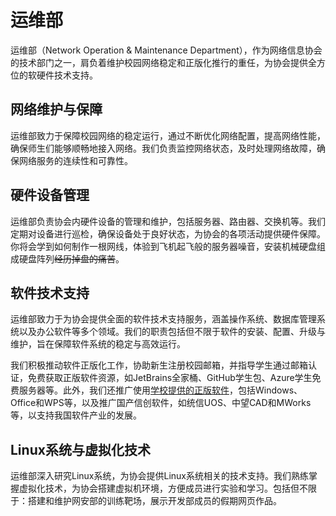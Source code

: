# 运维部

运维部（Network Operation & Maintenance Department），作为网络信息协会的技术部门之一，肩负着维护校园网络稳定和正版化推行的重任，为协会提供全方位的软硬件技术支持。

## 网络维护与保障

运维部致力于保障校园网络的稳定运行，通过不断优化网络配置，提高网络性能，确保师生们能够顺畅地接入网络。我们负责监控网络状态，及时处理网络故障，确保网络服务的连续性和可靠性。

## 硬件设备管理

运维部负责协会内硬件设备的管理和维护，包括服务器、路由器、交换机等。我们定期对设备进行巡检，确保设备处于良好状态，为协会的各项活动提供硬件保障。你将会学到如何制作一根网线，体验到飞机起飞般的服务器噪音，安装机械硬盘组成硬盘阵列~~经历掉盘的痛苦~~。

## 软件技术支持

运维部致力于为协会提供全面的软件技术支持服务，涵盖操作系统、数据库管理系统以及办公软件等多个领域。我们的职责包括但不限于软件的安装、配置、升级与维护，旨在保障软件系统的稳定与高效运行。

我们积极推动软件正版化工作，协助新生注册校园邮箱，并指导学生通过邮箱认证，免费获取正版软件资源，如JetBrains全家桶、GitHub学生包、Azure学生免费服务器等。此外，我们还推广使用[学校提供的正版软件](https://software.ysu.edu.cn/)，包括Windows、Office和WPS等，以及推广国产信创软件，如统信UOS、中望CAD和MWorks等，以支持我国软件产业的发展。

## Linux系统与虚拟化技术

运维部深入研究Linux系统，为协会提供Linux系统相关的技术支持。我们熟练掌握虚拟化技术，为协会搭建虚拟机环境，方便成员进行实验和学习。包括但不限于：搭建和维护网安部的训练靶场，展示开发部成员的假期网页作品。
